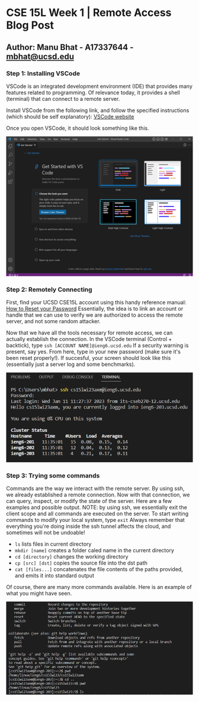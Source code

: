 # CSE 15L Week 1 | Remote Access Blog Post
## Author: Manu Bhat - A17337644 - mbhat@ucsd.edu

### Step 1: Installing VSCode
VSCode is an integrated development environment (IDE) that provides many features related to programming. Of relevance today, it provides a shell (terminal) that can connect to a remote server. 

Install VSCode from the following link, and follow the specified instructions (which should be self explanatory): [VSCode website](https://code.visualstudio.com/)

Once you open VSCode, it should look something like this.

![vscode](vscode.png)

### Step 2: Remotely Connecting

First, find your UCSD CSE15L account using this handy reference manual: [How to Reset your Password](https://docs.google.com/document/d/1hs7CyQeh-MdUfM9uv99i8tqfneos6Y8bDU0uhn1wqho/edit)
Essentially, the idea is to link an account or handle that we can use to verify we are authorized to access the remote server, and not some random attacker.

Now that we have all the tools necessary for remote access, we can actually establish the connection. In the VSCode terminal (Control + backtick), type ```ssh [ACCOUNT NAME]@ieng6.ucsd.edu``` If a security warning is present, say yes. From here, type in your new password (make sure it's been reset properly!). If succesful, your screen should look like this (essentially just a server log and some benchmarks).

![remoteaccess](remoteaccess.png)

### Step 3: Trying some commands
Commands are the way we interact with the remote server. By using ssh, we already established a remote connection. Now with that connection, we can query, inspect, or modify the state of the server. Here are a few examples and possible output. NOTE: by using ssh, we essentially exit the client scope and all commands are executed on the server. To start writing commands to modify your local system, type ```exit``` Always remember that everything you're doing inside the ssh tunnel affects the cloud, and sometimes will not be undoable!

- ```ls``` lists files in current directory
- ```mkdir [name]``` creates a folder caled name in the current directory
- ```cd [directory]``` changes the working directory
- ```cp [src] [dst]``` copies the source file into the dst path
- ```cat [files...]``` concatenates the file contents of the paths provided, and emits it into standard output

Of course, there are many more commands available. Here is an example of what you might have seen.

![commands](commands.png)
